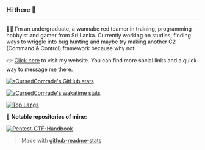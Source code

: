 ### Hi there 👋
***

:technologist: I'm an undergraduate, a wannabe red teamer in training, programming hobbyist and gamer from Sri Lanka. Currently working on studies, finding ways to wriggle into bug hunting and maybe try making another C2 (Command & Control) framework because why not.

:point_right: [Click here](https://node-apps-acursedcomrade.koyeb.app/) to visit my website. You can find more social links and a quick way to message me there.

[![aCursedComrade's GitHub stats](https://github-readme-stats.vercel.app/api?username=aCursedComrade&show_icons=true&theme=radical)](https://github.com/anuraghazra/github-readme-stats)

[![aCursedComrade's wakatime stats](https://github-readme-stats.vercel.app/api/wakatime?username=@aCursedComrade&layout=compact&theme=radical&langs_count=8)](https://wakatime.com/@aCursedComrade)

[![Top Langs](https://github-readme-stats.vercel.app/api/top-langs/?username=anuraghazra&layout=compact&theme=radical&langs_count=6)](https://github.com/anuraghazra/github-readme-stats)

:notebook: **Notable repositories of mine:**

[![Pentest-CTF-Handbook](https://github-readme-stats.vercel.app/api/pin/?username=aCursedComrade&repo=Pentest-CTF-Handbook&theme=radical)](https://github.com/aCursedComrade/Pentest-CTF-Handbook)

> Made with [github-readme-stats](https://github.com/anuraghazra/github-readme-stats)
